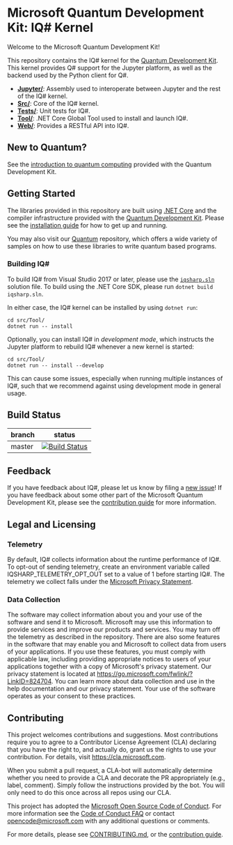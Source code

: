 # Microsoft Quantum Development Kit: IQ# Kernel #

Welcome to the Microsoft Quantum Development Kit!

This repository contains the IQ# kernel for the [Quantum Development Kit](https://docs.microsoft.com/quantum/).
This kernel provides Q# support for the Jupyter platform, as well as the backend used by the Python client for Q#.

- **[Jupyter/](./tree/master/Jupyter/)**: Assembly used to interoperate between Jupyter and the rest of the IQ# kernel.
- **[Src/](./tree/master/Src/)**: Core of the IQ# kernel.
- **[Tests/](./tree/master/Tests/)**: Unit tests for IQ#.
- **[Tool/](./tree/master/Tool/)**: .NET Core Global Tool used to install and launch IQ#.
- **[Web/](./tree/master/Web/)**: Provides a RESTful API into IQ#.

## New to Quantum? ##

See the [introduction to quantum computing](https://docs.microsoft.com/quantum/concepts/) provided with the Quantum Development Kit.

## Getting Started ##

The libraries provided in this repository are built using [.NET Core](https://docs.microsoft.com/dotnet/core/) and the
compiler infrastructure provided with the [Quantum Development Kit](https://docs.microsoft.com/quantum/).
Please see the [installation guide](https://docs.microsoft.com/quantum/install-guide) for how to get up and running.

You may also visit our [Quantum](https://github.com/microsoft/quantum) repository, which offers a wide variety
of samples on how to use these libraries to write quantum based programs.

### Building IQ# ###

To build IQ# from Visual Studio 2017 or later, please use the [`iqsharp.sln`](./blob/master/iqsharp.sln) solution file.
To build using the .NET Core SDK, please run `dotnet build iqsharp.sln`.

In either case, the IQ# kernel can be installed by using `dotnet run`:

```
cd src/Tool/
dotnet run -- install
```

Optionally, you can install IQ# in _development mode_, which instructs the Jupyter platform to rebuild IQ# whenever a new kernel is started:

```
cd src/Tool/
dotnet run -- install --develop
```

This can cause some issues, especially when running multiple instances of IQ#, such that we recommend against using development mode in general usage.

## Build Status ##

| branch | status    |
|--------|-----------|
| master | [![Build Status](https://dev.azure.com/ms-quantum-public/Microsoft%20Quantum%20(public)/_apis/build/status/microsoft.iqsharp?branchName=master)](https://dev.azure.com/ms-quantum-public/Microsoft%20Quantum%20(public)/_build/latest?definitionId=14&branchName=master) |

## Feedback ##

If you have feedback about IQ#, please let us know by filing a [new issue](https://github.com/microsoft/iqsharp/issues/new)!
If you have feedback about some other part of the Microsoft Quantum Development Kit, please see the [contribution guide](https://docs.microsoft.com/quantum/contributing/) for more information.

## Legal and Licensing ##

### Telemetry ###

By default, IQ# collects information about the runtime performance of IQ#.
To opt-out of sending telemetry, create an environment variable called IQSHARP_TELEMETRY_OPT_OUT set to a value of 1 before starting IQ#.
The telemetry we collect falls under the [Microsoft Privacy Statement](https://privacy.microsoft.com/privacystatement).

### Data Collection ###

The software may collect information about you and your use of the software and send it to Microsoft. Microsoft may use this information to provide services and improve our products and services. You may turn off the telemetry as described in the repository. There are also some features in the software that may enable you and Microsoft to collect data from users of your applications. If you use these features, you must comply with applicable law, including providing appropriate notices to users of your applications together with a copy of Microsoft's privacy statement. Our privacy statement is located at https://go.microsoft.com/fwlink/?LinkID=824704. You can learn more about data collection and use in the help documentation and our privacy statement. Your use of the software operates as your consent to these practices.

## Contributing ##

This project welcomes contributions and suggestions.  Most contributions require you to agree to a
Contributor License Agreement (CLA) declaring that you have the right to, and actually do, grant us
the rights to use your contribution. For details, visit https://cla.microsoft.com.

When you submit a pull request, a CLA-bot will automatically determine whether you need to provide
a CLA and decorate the PR appropriately (e.g., label, comment). Simply follow the instructions
provided by the bot. You will only need to do this once across all repos using our CLA.

This project has adopted the [Microsoft Open Source Code of Conduct](https://opensource.microsoft.com/codeofconduct/).
For more information see the [Code of Conduct FAQ](https://opensource.microsoft.com/codeofconduct/faq/) or
contact [opencode@microsoft.com](mailto:opencode@microsoft.com) with any additional questions or comments.

For more details, please see [CONTRIBUTING.md](./tree/master/CONTRIBUTING.md), or the [contribution guide](https://docs.microsoft.com/quantum/contributing/).
